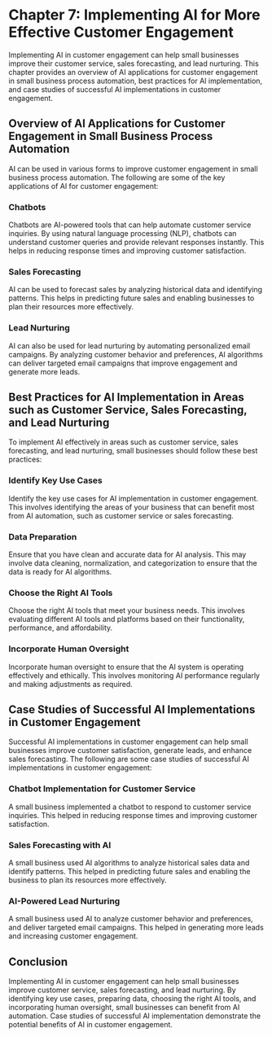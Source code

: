 Chapter 7: Implementing AI for More Effective Customer Engagement
=================================================================

Implementing AI in customer engagement can help small businesses improve their customer service, sales forecasting, and lead nurturing. This chapter provides an overview of AI applications for customer engagement in small business process automation, best practices for AI implementation, and case studies of successful AI implementations in customer engagement.

Overview of AI Applications for Customer Engagement in Small Business Process Automation
----------------------------------------------------------------------------------------

AI can be used in various forms to improve customer engagement in small business process automation. The following are some of the key applications of AI for customer engagement:

### Chatbots

Chatbots are AI-powered tools that can help automate customer service inquiries. By using natural language processing (NLP), chatbots can understand customer queries and provide relevant responses instantly. This helps in reducing response times and improving customer satisfaction.

### Sales Forecasting

AI can be used to forecast sales by analyzing historical data and identifying patterns. This helps in predicting future sales and enabling businesses to plan their resources more effectively.

### Lead Nurturing

AI can also be used for lead nurturing by automating personalized email campaigns. By analyzing customer behavior and preferences, AI algorithms can deliver targeted email campaigns that improve engagement and generate more leads.

Best Practices for AI Implementation in Areas such as Customer Service, Sales Forecasting, and Lead Nurturing
-------------------------------------------------------------------------------------------------------------

To implement AI effectively in areas such as customer service, sales forecasting, and lead nurturing, small businesses should follow these best practices:

### Identify Key Use Cases

Identify the key use cases for AI implementation in customer engagement. This involves identifying the areas of your business that can benefit most from AI automation, such as customer service or sales forecasting.

### Data Preparation

Ensure that you have clean and accurate data for AI analysis. This may involve data cleaning, normalization, and categorization to ensure that the data is ready for AI algorithms.

### Choose the Right AI Tools

Choose the right AI tools that meet your business needs. This involves evaluating different AI tools and platforms based on their functionality, performance, and affordability.

### Incorporate Human Oversight

Incorporate human oversight to ensure that the AI system is operating effectively and ethically. This involves monitoring AI performance regularly and making adjustments as required.

Case Studies of Successful AI Implementations in Customer Engagement
--------------------------------------------------------------------

Successful AI implementations in customer engagement can help small businesses improve customer satisfaction, generate leads, and enhance sales forecasting. The following are some case studies of successful AI implementations in customer engagement:

### Chatbot Implementation for Customer Service

A small business implemented a chatbot to respond to customer service inquiries. This helped in reducing response times and improving customer satisfaction.

### Sales Forecasting with AI

A small business used AI algorithms to analyze historical sales data and identify patterns. This helped in predicting future sales and enabling the business to plan its resources more effectively.

### AI-Powered Lead Nurturing

A small business used AI to analyze customer behavior and preferences, and deliver targeted email campaigns. This helped in generating more leads and increasing customer engagement.

Conclusion
----------

Implementing AI in customer engagement can help small businesses improve customer service, sales forecasting, and lead nurturing. By identifying key use cases, preparing data, choosing the right AI tools, and incorporating human oversight, small businesses can benefit from AI automation. Case studies of successful AI implementation demonstrate the potential benefits of AI in customer engagement.
